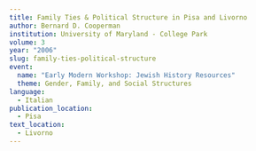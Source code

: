 ```yaml
---
title: Family Ties & Political Structure in Pisa and Livorno
author: Bernard D. Cooperman
institution: University of Maryland - College Park
volume: 3
year: "2006"
slug: family-ties-political-structure
event:
  name: "Early Modern Workshop: Jewish History Resources"
  theme: Gender, Family, and Social Structures
language:
  - Italian
publication_location:
  - Pisa
text_location:
  - Livorno
---
```


